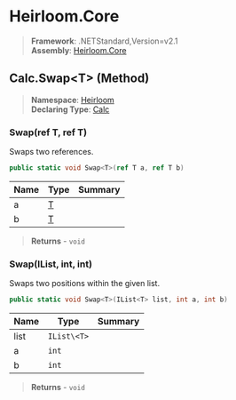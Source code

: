 # Heirloom.Core

> **Framework**: .NETStandard,Version=v2.1  
> **Assembly**: [Heirloom.Core][0]

## Calc.Swap\<T> (Method)

> **Namespace**: [Heirloom][0]  
> **Declaring Type**: [Calc][1]

### Swap<T>(ref T, ref T)

Swaps two references.

```cs
public static void Swap<T>(ref T a, ref T b)
```

| Name | Type   | Summary |
|------|--------|---------|
| a    | [T][2] |         |
| b    | [T][2] |         |

> **Returns** - `void`

### Swap<T>(IList<T>, int, int)

Swaps two positions within the given list.

```cs
public static void Swap<T>(IList<T> list, int a, int b)
```

| Name | Type        | Summary |
|------|-------------|---------|
| list | `IList\<T>` |         |
| a    | `int`       |         |
| b    | `int`       |         |

> **Returns** - `void`

[0]: ../../../Heirloom.Core.md
[1]: ../Calc.md
[2]: ../T.md
